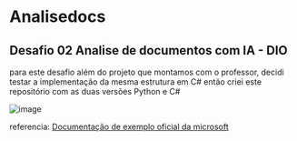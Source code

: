 # Analisedocs

## Desafio 02 Analise de documentos com IA - DIO 

para este desafio além do projeto que montamos com o professor, decidi testar a implementação da mesma estrutura em C# então criei este repositório com as duas versões Python e C#

![image](https://github.com/user-attachments/assets/feb596a3-2eb2-4a56-a7e0-82d348c3cecb)

referencia: [Documentação de exemplo oficial da microsoft](https://learn.microsoft.com/en-us/dotnet/api/overview/azure/ai.formrecognizer-readme?view=azure-dotnet)
